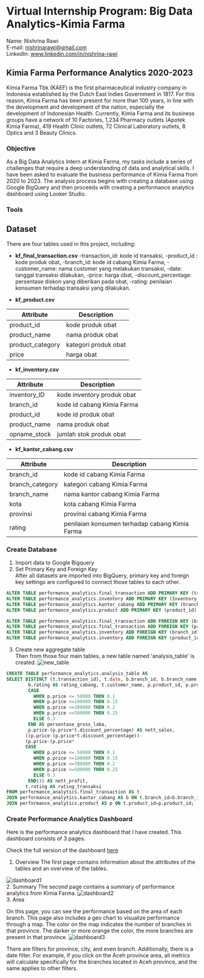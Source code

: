# Virtual Internship Program: Big Data Analytics-Kimia Farma
Name: Nishrina Rawi  
E-mail: nishrinarawi@gmail.com  
LinkedIn: www.linkedin.com/in/nishrina-rawi  

## Kimia Farma Performance Analytics 2020-2023

Kimia Farma Tbk (KAEF) is the first pharmaceutical industry company in Indonesia established by the Dutch East Indies Government in 1817. For this reason, Kimia Farma has been present for more than 100 years, in line with the development and development of the nation, especially the development of Indonesian Health. Currently, Kimia Farma and its business groups have a network of 10 Factories, 1,234 Pharmacy outlets (Apotek Kimia Farma), 419 Health Clinic outlets, 72 Clinical Laboratory outlets, 8 Optics and 3 Beauty Clinics.

### Objective
As a Big Data Analytics Intern at Kimia Farma, my tasks include a series of challenges that require a deep understanding of data and analytical skills. I have been asked to evaluate the business performance of Kimia Farma from 2020 to 2023. The analysis process begins with creating a database using Google BigQuery and then proceeds with creating a performance analytics dashboard using Looker Studio.

### Tools

## Dataset 
There are four tables used in this project, including: 
- **kf_final_transaction.csv**
-transaction_id: kode id transaksi,
-product_id : kode produk obat,
-branch_id: kode id cabang Kimia Farma,
-customer_name: nama customer yang melakukan transaksi,
-date: tanggal transaksi dilakukan,
-price: harga obat,
-discount_percentage: persentase diskon yang diberikan pada obat,
-rating: penilaian konsumen terhadap transaksi yang dilakukan.

- **kf_product.csv**

|Attribute|Description|
|----------|----------------|
|product_id|kode produk obat|
|product_name|nama produk obat|
|product_category|kategori produk obat|
|price|harga obat|
- **kf_inventory.csv**

|Attribute|Description|
|----------|----------------|
|inventory_ID|kode inventory produk obat|
|branch_id|kode id cabang Kimia Farma|
|product_id|kode id produk obat|
|product_name|nama produk obat|
|opname_stock|jumlah stok produk obat|
- **kf_kantor_cabang.csv**

|Attribute|Description|
|----------|----------------|
|branch_id|kode id cabang Kimia Farma|
|branch_category|kategori cabang Kimia Farma|
|branch_name|nama kantor cabang Kimia Farma|
|kota|kota cabang Kimia Farma|
|provinsi|provinsi cabang Kimia Farma|
|rating|penilaian konsumen terhadap cabang Kimia Farma|


### Create Database
1. Import data to Google Bigquery
2. Set Primary Key and Foreign Key  
After all datasets are imported into BigQuery, primary key and foreign key settings are configured to connect those tables to each other.

```sql
ALTER TABLE performance_analytics.final_transaction ADD PRIMARY KEY (transaction_id) NOT ENFORCED;
ALTER TABLE performance_analytics.inventory ADD PRIMARY KEY (Inventory_ID) NOT ENFORCED;
ALTER TABLE performance_analytics.kantor_cabang ADD PRIMARY KEY (branch_id) NOT ENFORCED;
ALTER TABLE performance_analytics.product ADD PRIMARY KEY (product_id) NOT ENFORCED;

ALTER TABLE performance_analytics.final_transaction ADD FOREIGN KEY (branch_id) REFERENCES performance_analytics.kantor_cabang (branch_id) NOT ENFORCED;
ALTER TABLE performance_analytics.final_transaction ADD FOREIGN KEY (product_id) REFERENCES performance_analytics.product (product_id) NOT ENFORCED;
ALTER TABLE performance_analytics.inventory ADD FOREIGN KEY (branch_id) REFERENCES performance_analytics.kantor_cabang (branch_id) NOT ENFORCED;
ALTER TABLE performance_analytics.inventory ADD FOREIGN KEY (product_id) REFERENCES performance_analytics.product (product_id) NOT ENFORCED;
```

3. Create new aggregate table  
Then from those four main tables, a new table named 'analysis_table' is created.
![new_table](https://github.com/nishrinarawi/kf-performance-analytics/blob/44f087fbf1f6efbc523258c14e396edcf03bed59/asset/new_table.png)  

```sql
CREATE TABLE performance_analytics.analysis_table AS 
SELECT DISTINCT (t.transaction_id), t.date, b.branch_id, b.branch_name, b.kota, b.provinsi, 
        b.rating AS rating_cabang, t.customer_name, p.product_id, p.product_name, p.price, t.discount_percentage,
        CASE 
          WHEN p.price <= 50000 THEN 0.1
          WHEN p.price <=100000 THEN 0.15
          WHEN p.price <=300000 THEN 0.2
          WHEN p.price <=500000 THEN 0.25
          ELSE 0.3
        END AS persentase_gross_laba, 
        p.price-(p.price*t.discount_percentage) AS nett_sales,
       ((p.price-(p.price*t.discount_percentage))-
       (p.price-(p.price*
       CASE 
          WHEN p.price <= 50000 THEN 0.1
          WHEN p.price <=100000 THEN 0.15
          WHEN p.price <=300000 THEN 0.2
          WHEN p.price <=500000 THEN 0.25
          ELSE 0.3
        END))) AS nett_profit,
       t.rating AS rating_transaksi 
FROM performance_analytics.final_transaction AS t
JOIN performance_analytics.kantor_cabang AS b ON t.branch_id=b.branch_id
JOIN performance_analytics.product AS p ON t.product_id=p.product_id;
```

### Create Performance Analytics Dashboard
Here is the performance analytics dashboard that I have created. This dashboard consists of 3 pages.

Check the full version of the dashboard [here](https://lookerstudio.google.com/reporting/4c589502-e2c8-4787-9fae-b4174c7101d3)  

1. Overview
The first page contains information about the attributes of the tables and an overview of the tables.

![dashboard1](https://github.com/nishrinarawi/kf-performance-analytics/blob/b40e98f4b715b75a496a7f49a0ea781d7869f39f/asset/dashboard1.png)  
2. Summary
The second page contains a summary of performance analytics from Kimia Farma.
![dashboard2](https://github.com/nishrinarawi/kf-performance-analytics/blob/44f087fbf1f6efbc523258c14e396edcf03bed59/asset/dashboard2.png)  
3. Area

On this page, you can see the performance based on the area of each branch. This page also includes a geo chart to visualize performance through a map. The color on the map indicates the number of branches in that province. The darker or more orange the color, the more branches are present in that province. 
![dashboard3](https://github.com/nishrinarawi/kf-performance-analytics/blob/44f087fbf1f6efbc523258c14e396edcf03bed59/asset/dashboard3.png)

There are filters for province, city, and even branch. Additionally, there is a date filter. For example, if you click on the Aceh province area, all metrics will calculate specifically for the branches located in Aceh province, and the same applies to other filters.

